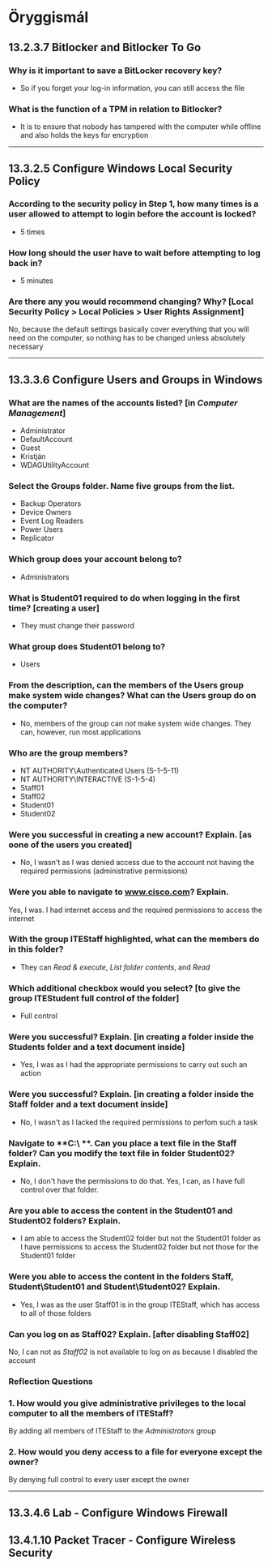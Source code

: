 # Öryggismál

## 13.2.3.7 Bitlocker and Bitlocker To Go
### Why is it important to save a BitLocker recovery key?

* So if you forget your log-in information, you can still access the file

### What is the function of a TPM in relation to Bitlocker?

* It is to ensure that nobody has tampered with the computer while offline and also holds the keys for encryption

---

## 13.3.2.5 Configure Windows Local Security Policy
### According to the security policy in Step 1, how many times is a user allowed to attempt to login before the account is locked?

* 5 times

### How long should the user have to wait before attempting to log back in?

* 5 minutes

### Are there any you would recommend changing? Why? [Local Security Policy > Local Policies > User Rights Assignment]

No, because the default settings basically cover everything that you will need on the computer, so nothing has to be changed unless absolutely necessary

---

## 13.3.3.6 Configure Users and Groups in Windows
### What are the names of the accounts listed? [in *Computer Management*]

* Administrator
* DefaultAccount
* Guest
* Kristján
* WDAGUtilityAccount

### Select the **Groups** folder. Name five groups from the list.

* Backup Operators
* Device Owners
* Event Log Readers
* Power Users
* Replicator

### Which group does your account belong to?

* Administrators

### What is Student01 required to do when logging in the first time? [creating a user]

* They must change their password

### What group does Student01 belong to?

* Users

### From the description, can the members of the Users group make system wide changes? What can the Users group do on the computer?

* No, members of the group can *not* make system wide changes. They can, however, run most applications

### Who are the group members?

* NT AUTHORITY\Authenticated Users (S-1-5-11)
* NT AUTHORITY\INTERACTIVE (S-1-5-4)
* Staff01
* Staff02
* Student01
* Student02

### Were you successful in creating a new account? Explain. [as oone of the users you created]

* No, I wasn't as I was denied access due to the account not having the required permissions (administrative permissions)

### Were you able to navigate to **www.cisco.com**? Explain.

Yes, I was. I had internet access and the required permissions to access the internet

### With the group **ITEStaff** highlighted, what can the members do in this folder?

* They can *Read & execute*, *List folder contents*, and *Read*

### Which additional checkbox would you select? [to give the group ITEStudent full control of the folder]

* Full control

### Were you successful? Explain. [in creating a folder inside the Students folder and a text document inside]

* Yes, I was as I had the appropriate permissions to carry out such an action

### Were you successful? Explain. [in creating a folder inside the Staff folder and a text document inside]

* No, I wasn't as I lacked the required permissions to perfom such a task

### Navigate to **C:\ **. Can you place a text file in the **Staff** folder? Can you modify the text file in folder **Student02**? Explain.

* No, I don't have the permissions to do that. Yes, I can, as I have full control over that folder.

### Are you able to access the content in the **Student01** and **Student02** folders? Explain.

* I am able to access the Student02 folder but not the Student01 folder as I have permissions to access the Student02 folder but not those for the Student01 folder

### Were you able to access the content in the folders Staff, Student\Student01 and Student\Student02? Explain.

* Yes, I was as the user Staff01 is in the group ITEStaff, which has access to all of those folders

### Can you log on as **Staff02**? Explain. [after disabling Staff02]

No, I can not as *Staff02* is not available to log on as because I disabled the account

### Reflection Questions
### 1. How would you give administrative privileges to the local computer to all the members of ITEStaff?

By adding all members of ITEStaff to the *Administrators* group

### 2. How would you deny access to a file for everyone except the owner?

By denying full control to every user except the owner

---

## 13.3.4.6 Lab - Configure Windows Firewall

## 13.4.1.10 Packet Tracer - Configure Wireless Security